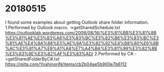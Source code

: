 # 20180515
I found some examples about getting Outlook share folder information.
1.Performed by Outlook macro. ->getSharedSchedule.txt
  https://outlooklab.wordpress.com/2008/08/16/%E3%81%BB%E3%81%8B%E3%81%AE%E3%83%A6%E3%83%BC%E3%82%B6%E3%83%BC%E3%81%AE%E4%BA%88%E5%AE%9A%E3%82%92%E4%B8%80%E6%8B%AC%E3%81%A7%E8%A1%A8%E7%A4%BA%E3%81%99%E3%82%8B%E3%83%9E%E3%82%AF%E3%83%AD/
2.Performed by C#.->getSharedFolderByC#.txt
  https://qiita.com/YoshinoriN/items/cb2b04ae5b900e7b6112
